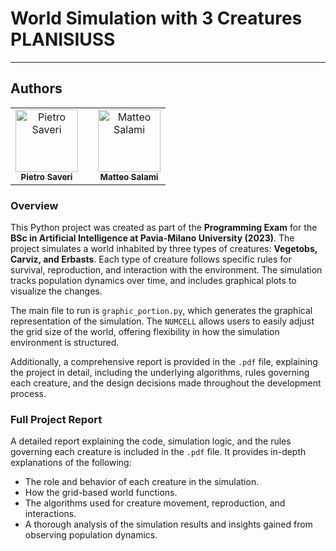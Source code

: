 # World Simulation with 3 Creatures PLANISIUSS 
---

## Authors  
<div align="center"> <table> <tr> <td align="center"> <a href="https://github.com/PietroSaveri"> <img src="https://github.com/PietroSaveri.png" width="100px;" alt="Pietro Saveri"/><br /> <sub><b>Pietro Saveri</b></sub> </a> </td> <td align="center"></sub> </a> </td> <td align="center"> <a href="https://github.com/M4tteoo"> <img src="https://github.com/M4tteoo.png" width="100px;" alt="Matteo Salami"/><br /> <sub><b>Matteo Salami</b></sub> </a> </td> </tr> </table> </div>

### Overview

This Python project was created as part of the **Programming Exam** for the **BSc in Artificial Intelligence at Pavia-Milano University (2023)**. The project simulates a world inhabited by three types of creatures: **Vegetobs, Carviz, and Erbasts**. Each type of creature follows specific rules for survival, reproduction, and interaction with the environment. The simulation tracks population dynamics over time, and includes graphical plots to visualize the changes.

The main file to run is ``` graphic_portion.py ```, which generates the graphical representation of the simulation. The ``` NUMCELL ``` allows users to easily adjust the grid size of the world, offering flexibility in how the simulation environment is structured.

Additionally, a comprehensive report is provided in the ```.pdf``` file, explaining the project in detail, including the underlying algorithms, rules governing each creature, and the design decisions made throughout the development process.

### Full Project Report

A detailed report explaining the code, simulation logic, and the rules governing each creature is included in the ```.pdf``` file. It provides in-depth explanations of the following:

- The role and behavior of each creature in the simulation.
- How the grid-based world functions.
- The algorithms used for creature movement, reproduction, and interactions.
- A thorough analysis of the simulation results and insights gained from observing population dynamics.
